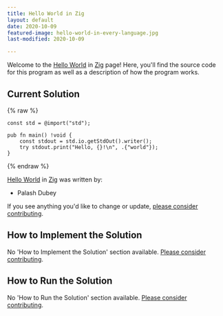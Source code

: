 ```yaml
---
title: Hello World in Zig
layout: default
date: 2020-10-09
featured-image: hello-world-in-every-language.jpg
last-modified: 2020-10-09

---
```


Welcome to the [Hello World](https://rzuckerm.github.io/sample-programs-website-copy/projects/hello-world) in [Zig](https://rzuckerm.github.io/sample-programs-website-copy/languages/zig) page! Here, you'll find the source code for this program as well as a description of how the program works.

## Current Solution

{% raw %}

```zig
const std = @import("std");

pub fn main() !void {
    const stdout = std.io.getStdOut().writer();
    try stdout.print("Hello, {}!\n", .{"world"});
}
```

{% endraw %}

[Hello World](https://rzuckerm.github.io/sample-programs-website-copy/projects/hello-world) in [Zig](https://rzuckerm.github.io/sample-programs-website-copy/languages/zig) was written by:

- Palash Dubey

If you see anything you'd like to change or update, [please consider contributing](https://github.com/TheRenegadeCoder/sample-programs).

## How to Implement the Solution

No 'How to Implement the Solution' section available. [Please consider contributing](https://github.com/TheRenegadeCoder/sample-programs-website).

## How to Run the Solution

No 'How to Run the Solution' section available. [Please consider contributing](https://github.com/TheRenegadeCoder/sample-programs-website).